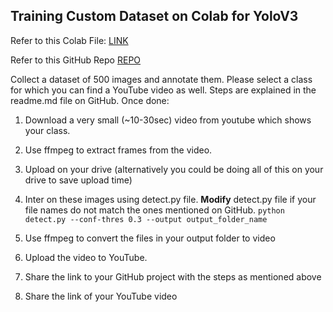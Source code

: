 ## Training Custom Dataset on Colab for YoloV3
Refer to this Colab File: [LINK](https://colab.research.google.com/drive/1LbKkQf4hbIuiUHunLlvY-cc0d_sNcAgS)

Refer to this GitHub Repo [REPO](https://github.com/theschoolofai/YoloV3)

Collect a dataset of 500 images and annotate them. Please select a class for which you can find a YouTube video as well. Steps are explained in the readme.md file on GitHub.
Once done:

1) Download a very small (~10-30sec) video from youtube which shows your class.

2) Use ffmpeg to extract frames from the video. 

3) Upload on your drive (alternatively you could be doing all of this on your drive to save upload time)

4) Inter on these images using detect.py file. **Modify** detect.py file if your file names do not match the ones mentioned on GitHub. 
`python detect.py --conf-thres 0.3 --output output_folder_name`

5) Use ffmpeg to convert the files in your output folder to video

6) Upload the video to YouTube. 

7) Share the link to your GitHub project with the steps as mentioned above

8) Share the link of your YouTube video
